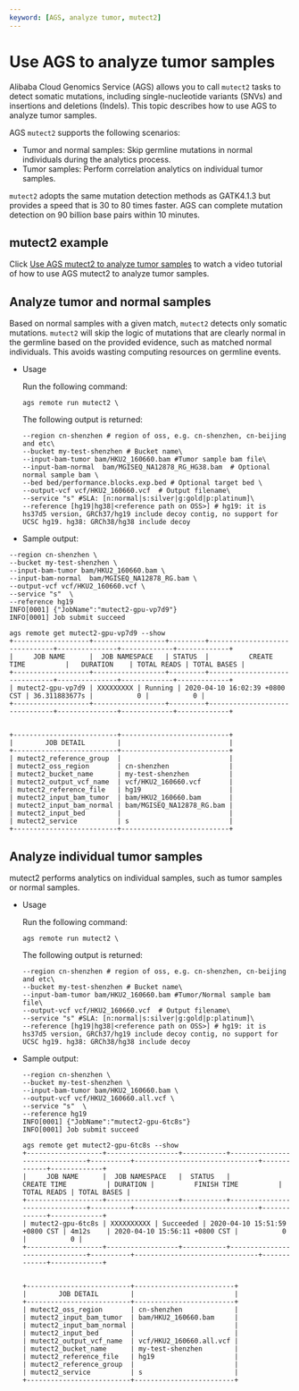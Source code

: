 ```yaml
---
keyword: [AGS, analyze tumor, mutect2]
---
```


# Use AGS to analyze tumor samples

Alibaba Cloud Genomics Service \(AGS\) allows you to call `mutect2` tasks to detect somatic mutations, including single-nucleotide variants \(SNVs\) and insertions and deletions \(Indels\). This topic describes how to use AGS to analyze tumor samples.

AGS `mutect2` supports the following scenarios:

-   Tumor and normal samples: Skip germline mutations in normal individuals during the analytics process.
-   Tumor samples: Perform correlation analytics on individual tumor samples.

`mutect2` adopts the same mutation detection methods as GATK4.1.3 but provides a speed that is 30 to 80 times faster. AGS can complete mutation detection on 90 billion base pairs within 10 minutes.

## mutect2 example

Click [Use AGS mutect2 to analyze tumor samples](https://aliware-images.oss-cn-hangzhou.aliyuncs.com/ACK/image/mutect2.svg) to watch a video tutorial of how to use AGS mutect2 to analyze tumor samples.

## Analyze tumor and normal samples

Based on normal samples with a given match, `mutect2` detects only somatic mutations. `mutect2` will skip the logic of mutations that are clearly normal in the germline based on the provided evidence, such as matched normal individuals. This avoids wasting computing resources on germline events.

-   Usage

    Run the following command:

    ```
    ags remote run mutect2 \
    ```

    The following output is returned:

    ```
    --region cn-shenzhen # region of oss, e.g. cn-shenzhen, cn-beijing and etc\
    --bucket my-test-shenzhen # Bucket name\
    --input-bam-tumor bam/HKU2_160660.bam #Tumor sample bam file\
    --input-bam-normal  bam/MGISEQ_NA12878_RG_HG38.bam  # Optional normal sample bam \
    --bed bed/performance.blocks.exp.bed # Optional target bed \
    --output-vcf vcf/HKU2_160660.vcf  # Output filename\
    --service "s" #SLA: [n:normal|s:silver|g:gold|p:platinum]\
    --reference [hg19|hg38|<reference path on OSS>] # hg19: it is hs37d5 version, GRCh37/hg19 include decoy contig, no support for UCSC hg19. hg38: GRCh38/hg38 include decoy
    ```

-   Sample output:

```
--region cn-shenzhen \
--bucket my-test-shenzhen \
--input-bam-tumor bam/HKU2_160660.bam \
--input-bam-normal  bam/MGISEQ_NA12878_RG.bam \
--output-vcf vcf/HKU2_160660.vcf \
--service "s"  \
--reference hg19
INFO[0001] {"JobName":"mutect2-gpu-vp7d9"}
INFO[0001] Job submit succeed

ags remote get mutect2-gpu-vp7d9 --show
+-------------------+------------------+---------+-------------------------------+---------------+-------------+-------------+
|     JOB NAME      |  JOB NAMESPACE   | STATUS  |          CREATE TIME          |   DURATION    | TOTAL READS | TOTAL BASES |
+-------------------+------------------+---------+-------------------------------+---------------+-------------+-------------+
| mutect2-gpu-vp7d9 | XXXXXXXXX | Running | 2020-04-10 16:02:39 +0800 CST | 36.311883677s |           0 |           0 |
+-------------------+------------------+---------+-------------------------------+---------------+-------------+-------------+


+--------------------------+---------------------------+
|        JOB DETAIL        |                           |
+--------------------------+---------------------------+
| mutect2_reference_group  |                           |
| mutect2_oss_region       | cn-shenzhen               |
| mutect2_bucket_name      | my-test-shenzhen          |
| mutect2_output_vcf_name  | vcf/HKU2_160660.vcf       |
| mutect2_reference_file   | hg19                      |
| mutect2_input_bam_tumor  | bam/HKU2_160660.bam       |
| mutect2_input_bam_normal | bam/MGISEQ_NA12878_RG.bam |
| mutect2_input_bed        |                           |
| mutect2_service          | s                         |
+--------------------------+---------------------------+
```


## Analyze individual tumor samples

mutect2 performs analytics on individual samples, such as tumor samples or normal samples.

-   Usage

    Run the following command:

    ```
    ags remote run mutect2 \
    ```

    The following output is returned:

    ```
    --region cn-shenzhen # region of oss, e.g. cn-shenzhen, cn-beijing and etc\
    --bucket my-test-shenzhen # Bucket name\
    --input-bam-tumor bam/HKU2_160660.bam #Tumor/Normal sample bam file\
    --output-vcf vcf/HKU2_160660.vcf  # Output filename\
    --service "s" #SLA: [n:normal|s:silver|g:gold|p:platinum]\
    --reference [hg19|hg38|<reference path on OSS>] # hg19: it is hs37d5 version, GRCh37/hg19 include decoy contig, no support for UCSC hg19. hg38: GRCh38/hg38 include decoy
    ```

-   Sample output:

    ```
    --region cn-shenzhen \
    --bucket my-test-shenzhen \
    --input-bam-tumor bam/HKU2_160660.bam \
    --output-vcf vcf/HKU2_160660.all.vcf \
    --service "s"  \
    --reference hg19
    INFO[0001] {"JobName":"mutect2-gpu-6tc8s"}
    INFO[0001] Job submit succeed
    
    ags remote get mutect2-gpu-6tc8s --show
    +-------------------+------------------+-----------+-------------------------------+----------+-------------------------------+-------------+-------------+
    |     JOB NAME      |  JOB NAMESPACE   |  STATUS   |          CREATE TIME          | DURATION |          FINISH TIME          | TOTAL READS | TOTAL BASES |
    +-------------------+------------------+-----------+-------------------------------+----------+-------------------------------+-------------+-------------+
    | mutect2-gpu-6tc8s | XXXXXXXXXX | Succeeded | 2020-04-10 15:51:59 +0800 CST | 4m12s    | 2020-04-10 15:56:11 +0800 CST |           0 |           0 |
    +-------------------+------------------+-----------+-------------------------------+----------+-------------------------------+-------------+-------------+
    
    
    +--------------------------+-------------------------+
    |        JOB DETAIL        |                         |
    +--------------------------+-------------------------+
    | mutect2_oss_region       | cn-shenzhen             |
    | mutect2_input_bam_tumor  | bam/HKU2_160660.bam     |
    | mutect2_input_bam_normal |                         |
    | mutect2_input_bed        |                         |
    | mutect2_output_vcf_name  | vcf/HKU2_160660.all.vcf |
    | mutect2_bucket_name      | my-test-shenzhen        |
    | mutect2_reference_file   | hg19                    |
    | mutect2_reference_group  |                         |
    | mutect2_service          | s                       |
    +--------------------------+-------------------------+
    ```


